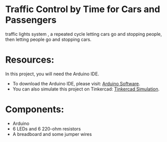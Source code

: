 # Traffic Control by Time for Cars and Passengers

traffic lights system , a repeated cycle letting cars go and stopping people, then letting people go and stopping cars.

# Resources:
In this project, you will need the Arduino IDE.
- To download the Arduino IDE, please visit: [Arduino Software](https://www.arduino.cc/en/software).
- You can also simulate this project on Tinkercad: [Tinkercad Simulation](https://www.tinkercad.com/things/g0IvsuFBAv3?sharecode=LqNPuPcf9NiUPhysrBjOb8gowGZYNAuTej40e-Qjapk).

# Components:
- Arduino
- 6 LEDs and 6 220-ohm resistors
- A breadboard and some jumper wires
